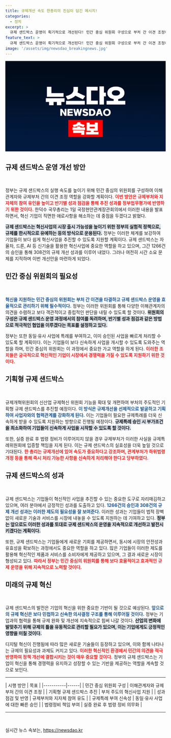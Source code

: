 ```yaml
---
title: 규제개선 속도 한총리의 진심이 담긴 메시지!
categories:
  - 정치
excerpt: >
  규제 샌드박스 운영이 획기적으로 개선된다! 민간 중심 위원회 구성으로 부처 간 이견 조정이 강화되고, 기획형 규제 샌드박스도 추진된다. 혁신 기업들이 직면한 애로사항을 신속하게 해소하는 방안에 주목하라.
feature_text: >
  규제 샌드박스 운영이 획기적으로 개선된다! 민간 중심 위원회 구성으로 부처 간 이견 조정이 강화되고, 기획형 규제 샌드박스도 추진된다. 혁신 기업들이 직면한 애로사항을 신속하게 해소하는 방안에 주목하라.
image: '/assets/img/newsdao_breakingnews.jpg'
---
```


<p><img src="/assets/img/newsdao_breakingnews.jpg" alt="ontimetimes 속보" /></p>

<h2 data-ke-size="size26">규제 샌드박스 운영 개선 방안</h2>

<p data-ke-size="size16">&nbsp;</p>

<p>정부는 규제 샌드박스의 실행 속도를 높이기 위해 민간 중심의 위원회를 구성하여 이해관계자와 규제부처 간의 이견 조정 역할을 강화할 계획이다. <b><span style="color: #ee2323;">이번 방안은 규제부처와 지자체의 참여 유인을 높이고 반기별 성과 점검을 통해 추진 성과를 정부업무평가에 반영하기 위한 것이다.</span></b> 한덕수 국무총리는 1일 국정현안관계장관회의에서 이러한 내용을 발표하면서, 혁신 기업이 직면한 애로사항을 해소하는 데 중점을 두겠다고 밝혔다. </p>

<p><b><span style="background-color: #21538527;">규제 샌드박스는 혁신사업의 시장 출시 가능성을 높이기 위한 정부의 실험적 정책으로, 규제를 한시적으로 유예하는 등의 방식으로 운용된다.</span></b> 정부는 이러한 체계를 보강하여 기업들이 보다 쉽게 혁신사업을 추진할 수 있도록 지원할 계획이다. 규제 샌드박스는 자율차, 드론, AI 등 신기술을 활용한 혁신사업에 중요한 역할을 하고 있으며, 그간 1266건의 승인을 통해 308건의 규제 개선 성과를 이루어 내었다. 그러나 여전히 시간 소요 문제를 지적하며 이번 개선안을 마련하게 되었다.</p>

<h2 data-ke-size="size26">민간 중심 위원회의 필요성</h2>

<p data-ke-size="size16">&nbsp;</p>

<p><b><span style="color: #1a5490;">혁신을 지원하는 민간 중심의 위원회는 부처 간 이견을 타결하고 규제 샌드박스 운영을 효율적으로 관리하기 위해 필수적이다.</span></b> 정부는 이러한 위원회를 통해 다양한 이해관계자의 의견을 수렴하고 보다 객관적이고 중립적인 판단을 내릴 수 있도록 할 것이다. <b><span style="background-color: #21538527;">위원회의 구성은 규제 샌드박스 운영 과정에서의 참여를 독려하며, 반기별 성과 점검과 같은 방법으로 적극적인 협업을 이루겠다는 목표를 설정하고 있다.</span></b></p>

<p>정부는 또한 동일·유사 사업에 특례를 부여하고, 이미 승인된 사업을 빠르게 처리할 수 있도록 할 계획이다. 이는 기업들이 보다 신속하게 사업을 개시할 수 있도록 도와주는 역할을 하며, 민간 중심의 위원회는 이 과정에서 중요한 가교 역할을 하게 된다. <b><span style="color: #ee2323;">이러한 조치들은 궁극적으로 혁신적인 기업이 시장에서 경쟁력을 가질 수 있도록 지원하기 위한 것이다.</span></b></p>

<h2 data-ke-size="size26">기획형 규제 샌드박스</h2>

<p data-ke-size="size16">&nbsp;</p>

<p>규제개혁위원회의 신산업 규제혁신 위원회 기능을 확대 및 개편하여 부처의 주도적인 기획형 규제 샌드박스를 추진할 예정이다. <b><span style="color: #1a5490;">이 방식은 규제개선을 선제적으로 발굴하고 기획하여 사업자와의 협력관계를 강화하게 된다.</span></b> 이는 기업들이 필요한 규제특례를 더욱 신속하게 받을 수 있도록 지원하는 방향으로 진행될 예정이다. <b><span style="background-color: #21538527;">규제특례 승인 시 부가조건을 최소화하여 기업들이 신속하게 사업을 시작할 수 있도록 할 것이다.</span></b> </p>

<p>또한, 실증 완료 후 법령 정비가 이루어지지 않을 경우 규제부처가 이러한 사실을 규제특례위원회에 입증할 책임을 지게 된다. 이는 규제 샌드박스의 실효성을 더욱 높일 것으로 기대된다. <b><span style="color: #ee2323;">한 총리는 규제개선에 있어 속도가 중요하다고 강조하며, 관계부처가 하위법령 개정 등을 통해 즉시 처리 가능한 사항을 신속하게 처리해야 한다고 당부하였다.</span></b></p>

<h2 data-ke-size="size26">규제 샌드박스의 성과</h2>

<p data-ke-size="size16">&nbsp;</p>

<p>규제 샌드박스는 기업들이 혁신적인 사업을 추진할 수 있는 중요한 도구로 자리매김하고 있으며, 여러 분야에서 긍정적인 성과를 도출하고 있다. <b><span style="color: #1a5490;">1266건의 승인과 308건의 규제 개선 성과는 이러한 제도의 필요성을 잘 보여준다.</span></b> 이러한 성과는 기업들이 법적 장벽 없이 새로운 기술과 서비스를 시장에 내놓을 수 있도록 지원하는 데 기여하고 있다. <b><span style="background-color: #21538527;">정부는 앞으로도 이러한 성과를 토대로 규제 샌드박스의 운영을 지속적으로 개선하고 발전시키겠다는 계획이다.</span></b></p>

<p>또한, 규제 샌드박스는 기업들에게 새로운 기회를 제공하면서, 동시에 시장의 안전성과 유효성을 확보하는 과정에서도 중요한 역할을 하고 있다. 많은 기업들이 이러한 제도를 활용해 혁신적인 제품과 서비스를 소비자에게 제공하고 있으며, 그 결과 새로운 시장이 형성되고 있다. <b><span style="color: #ee2323;">따라서 정부는 민간 중심의 위원회를 통해 보다 효율적이고 효과적인 규제 운영을 위해 지속적으로 노력할 것이다.</span></b></p>

<h2 data-ke-size="size26">미래의 규제 혁신</h2>

<p data-ke-size="size16">&nbsp;</p>

<p>규제 샌드박스의 발전은 기업의 혁신을 위한 중요한 기반이 될 것으로 예상된다. <b><span style="color: #1a5490;">앞으로의 규제 혁신은 보다 민첩하고 신속한 의사결정 구조를 통해 이루어질 것이다.</span></b> 정부는 기업과의 협력을 통해 규제 완화 및 개선에 지속적으로 힘써 나갈 것이다. <b><span style="background-color: #21538527;">산업의 변화에 발맞추기 위해 규제의 틀을 유동적으로 관리할 필요가 있으며, 이는 기업에게도 긍정적인 영향을 미칠 것이다.</span></b></p>

<p>디지털 혁신이 진행됨에 따라 많은 새로운 기술들이 등장하고 있으며, 이와 함께 나타나는 규제의 필요성과 과제도 커지고 있다. <b><span style="color: #ee2323;">이러한 혁신적인 환경에서 민간의 의견을 적극 반영하여 정책 개선에 결합시키는 것이 매우 중요할 것이다.</span></b> 정부의 규제 샌드박스는 기업이 혁신을 통해 경쟁력을 유지하고 성장할 수 있는 기반을 제공하는 역할을 계속할 것으로 보인다.</p>

<hr>

<p>| 시행 방안 | 목표 |
|-----------|------|
| 민간 중심 위원회 구성 | 이해관계자와 규제부처 간의 이견 조정 |
| 기획형 규제 샌드박스 추진 | 부처 주도의 혁신사업 지원 |
| 성과 점검 및 반영 | 규제부처와 지자체 참여 유도 |
| 규제특례 부여 신속성 | 동일·유사 사업에 대한 빠른 승인 |
| 법령정비 책임 부여 | 실증 완료 후 법령 정비 의무화 |</p>

<hr>

<p data-ke-size="size16">&nbsp;</p>
실시간 뉴스 속보는, <a href="https://newsdao.kr" rel="dofollow">https://newsdao.kr</a>


